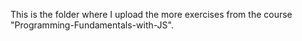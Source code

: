 This is the folder where I upload the more exercises from the course "Programming-Fundamentals-with-JS".